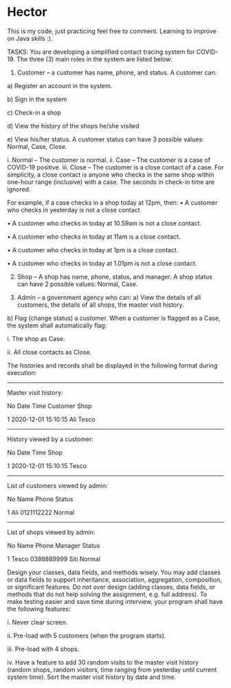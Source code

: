 # Hector
This is my code, just practicing feel free to comment. Learning to improve on Java skills :). 

TASKS:
You are developing a simplified contact tracing system for COVID-19. The three (3) main roles in the
system are listed below:
1) Customer – a customer has name, phone, and status. A customer can:

a) Register an account in the system.

b) Sign in the system

c) Check-in a shop

d) View the history of the shops he/she visited

e) View his/her status. A customer status can have 3 possible values: Normal, Case, Close.

i. Normal – The customer is normal.
ii. Case – The customer is a case of COVID-19 positive.
iii. Close – The customer is a close contact of a case. For simplicity, a close contact is anyone who checks in the same shop within one-hour range (inclusive) with
a case. The seconds in check-in time are ignored.

For example, if a case checks in a shop today at 12pm, then:
• A customer who checks in yesterday is not a close contact.

• A customer who checks in today at 10.59am is not a close contact.

• A customer who checks in today at 11am is a close contact.

• A customer who checks in today at 1pm is a close contact.

• A customer who checks in today at 1.01pm is not a close contact.

2) Shop – A shop has name, phone, status, and manager. A shop status can have 2 possible values: Normal, Case.

3) Admin – a government agency who can:
a) View the details of all customers, the details of all shops, the master visit history.

b) Flag (change status) a customer. When a customer is flagged as a Case, the system shall automatically flag:

i. The shop as Case.

ii. All close contacts as Close.

The histories and records shall be displayed in the following format during execution:
_____________________
Master visit history:

No  Date       Time     Customer Shop

1   2020-12-01 15:10:15 Ali      Tesco
_____________________________
History viewed by a customer:

No Date       Time     Shop

1  2020-12-01 15:10:15 Tesco
_________________________________
List of customers viewed by admin:

No Name Phone      Status

1  Ali  0121112222 Normal
_______________________________
List of shops viewed by admin:
 
No Name  Phone      Manager Status

1  Tesco 0388889999 Siti    Normal

Design your classes, data fields, and methods wisely. You may add classes or data fields to support
inheritance, association, aggregation, composition, or significant features. Do not over design (adding
classes, data fields, or methods that do not help solving the assignment, e.g. full address).
To make testing easier and save time during interview, your program shall have the following features:

i. Never clear screen.

ii. Pre-load with 5 customers (when the program starts).

iii. Pre-load with 4 shops.

iv. Have a feature to add 30 random visits to the master visit history (random shops, random visitors, time ranging from yesterday until current system time). 
Sort the master visit history by date and time.

